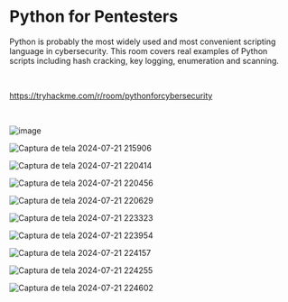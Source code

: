 <h1>Python for Pentesters</h1>
<p>Python is probably the most widely used and most convenient scripting language in cybersecurity. This room covers real examples of Python scripts including hash cracking, key logging, enumeration and scanning.</p>

<br>

https://tryhackme.com/r/room/pythonforcybersecurity

<br>

![image](https://github.com/user-attachments/assets/55c3b719-9967-44b4-ab72-3a1244edb4bb)


![Captura de tela 2024-07-21 215906](https://github.com/user-attachments/assets/895c19a2-8b32-4d7b-b057-4b6bb9980bd1)


![Captura de tela 2024-07-21 220414](https://github.com/user-attachments/assets/9e74cf49-2c2a-4f12-aa35-aa477df08795)


![Captura de tela 2024-07-21 220456](https://github.com/user-attachments/assets/177fee9f-70b3-4df3-964d-4909eb95894f)


![Captura de tela 2024-07-21 220629](https://github.com/user-attachments/assets/c98c49a7-cba5-47cc-a097-138737eefc2e)


![Captura de tela 2024-07-21 223323](https://github.com/user-attachments/assets/2e9da4ee-c868-48f1-b3bc-b24257f0d651)


![Captura de tela 2024-07-21 223954](https://github.com/user-attachments/assets/294a0eb1-9a14-48d2-8036-5f72f76ac7f1)


![Captura de tela 2024-07-21 224157](https://github.com/user-attachments/assets/8b4b3105-a5b1-4490-8d86-f45188867677)


![Captura de tela 2024-07-21 224255](https://github.com/user-attachments/assets/e3e1f9c1-f8cd-4b69-ab6a-d90a7a2642aa)


![Captura de tela 2024-07-21 224602](https://github.com/user-attachments/assets/31467877-2404-4f10-809e-ec0b078f8069)

